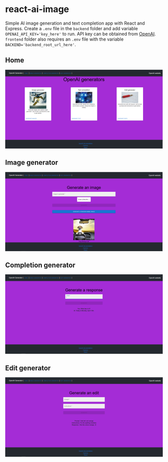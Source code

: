 # react-ai-image

Simple AI image generation and text completion app with React and Express. Create a ```.env``` file in the ```backend``` folder and add variable ```OPENAI_API_KEY='key_here'``` to run. API key can be obtained from [OpenAI](beta.openai.com). ```frontend``` folder also requires an ```.env``` file with the variable ```BACKEND='backend_root_url_here'```.

## Home
![Home](/images/home.PNG)

## Image generator
![Image generator](/images/image.PNG)

## Completion generator
![Completion generator](/images/completion.PNG)

## Edit generator
![Edit generator](/images/edit.PNG)